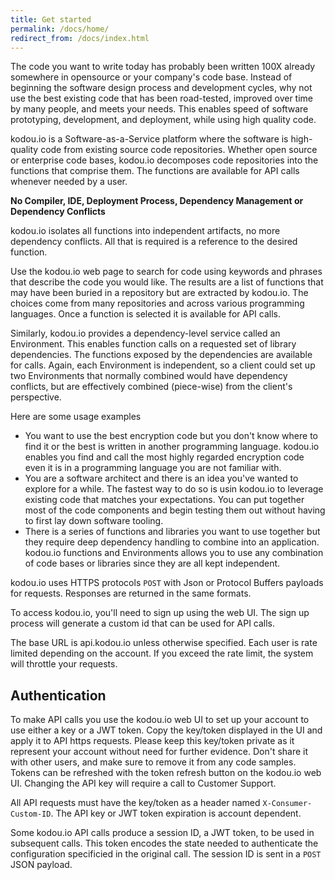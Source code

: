 ```yaml
---
title: Get started
permalink: /docs/home/
redirect_from: /docs/index.html
---
```


The code you want to write today has probably been written 100X already somewhere in opensource or your company's code base. Instead of beginning the software design process and development cycles, why not use the best existing code that has been road-tested, improved over time by many people, and meets your needs. This enables speed of software prototyping, development, and deployment, while using high quality code. 

kodou.io is a Software-as-a-Service platform where the software is high-quality code from existing source code repositories. Whether open source or enterprise code bases, kodou.io decomposes code repositories into the functions
that comprise them. The functions are available for API calls whenever needed by a user.

**No Compiler, IDE, Deployment Process, Dependency Management or Dependency Conflicts**

kodou.io isolates all functions into independent artifacts, no more dependency conflicts. All that is required is a reference to the desired function.

Use the kodou.io web page to search for code using keywords and phrases that describe the code you would like. The results are a list of functions that may have been buried in a repository but are extracted by kodou.io. The choices come from many repositories and across various programming languages. Once a function is selected it is available for API calls. 

Similarly, kodou.io provides a dependency-level service called an Environment. This enables function calls on a requested set of library dependencies. The functions exposed by the dependencies are available for calls. Again, each Environment is independent, so a client could set up two Environments that normally combined would have dependency conflicts, but are effectively combined (piece-wise) from the client's perspective.

Here are some usage examples

* You want to use the best encryption code but you don't know where to find it or the best is written in another programming language. kodou.io enables you find and call the most highly regarded encryption code even it is in a
programming language you are not familiar with.
* You are a software architect and there is an idea you've wanted to explore for a while. The fastest way to do
so is usin kodou.io to leverage existing code that matches your expectations. You can put together most of the
code components and begin testing them out without having to first lay down software tooling.
* There is a series of functions and libraries you want to use together but they require deep dependency handling to combine into an application. kodou.io functions and Environments allows you to use any combination of code bases or libraries since they are all kept independent.

kodou.io uses HTTPS protocols `POST` with Json or Protocol Buffers payloads for requests. Responses are returned in the same formats. 

To access kodou.io, you'll need to sign up using the web UI. The sign up process will generate a custom id that can be used for API calls. 

The base URL is api.kodou.io unless otherwise specified. Each user is rate limited depending on the account. If you exceed the rate limit, the system will throttle your requests.

## Authentication

To make API calls you use the kodou.io web UI to set up your account to use either a key or a JWT token. Copy the key/token displayed in the UI and apply it to API https requests. Please keep this key/token private as it represent your account without need for further evidence. Don't share it with other users, and make sure to remove it from any code samples. Tokens can be refreshed with the token refresh button on the kodou.io web UI. Changing the API key will require a call to Customer Support.

All API requests must have the key/token as a header named `X-Consumer-Custom-ID`. The API key or JWT token expiration is account dependent. 

Some kodou.io API calls produce a session ID, a JWT token, to be used in subsequent calls. This token encodes
the state needed to authenticate the configuration specificied in the original call. The session ID is sent in a `POST` JSON payload.

